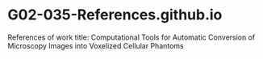 # G02-035-References.github.io
References of work title: Computational Tools for Automatic Conversion of Microscopy Images into Voxelized Cellular Phantoms
